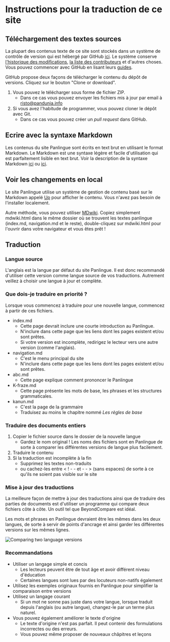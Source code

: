 # Instructions pour la traduction de ce site

## Téléchargement des textes sources

La plupart des contenus texte de ce site sont stockés dans un système de contrôle de version qui est hébergé par GitHub [ici](https://github.com/barumau/panlingue). Le système conserve [l'historique des modifications](https://github.com/barumau/panlingue/commits/master),  [la liste des contributeurs](https://github.com/barumau/panlingue/graphs/contributors) et d'autres choses. Vous pouvez commencer avec GitHub en lisant leurs [guides](https://guides.github.com/).

GitHub propose deux façons de télécharger le contenu du dépôt de versions. 
Cliquez sur le bouton "Clone or download".

1. Vous pouvez le télécharger sous forme de fichier ZIP.
    * Dans ce cas vous pouvez envoyer les fichiers mis à jour par email à risto@pandunia.info
2. Si vous avez l'habitude de programmer, vous pouvez cloner le dépôt avec Git.
    * Dans ce cas vous pouvez créer un _pull request_ dans GitHub.

## Ecrire avec la syntaxe Markdown

Les contenus du site Panlingue sont écrits en text brut en utilisant le format Markdown. Le Markdown est une syntaxe légère et facile d'utilisation qui est parfaitement lisible en text brut. Voir la description de la syntaxe Markdown [ici](https://guides.github.com/features/mastering-markdown/) ou [ici](https://daringfireball.net/projects/markdown/syntax).

## Voir les changements en local

Le site Panlingue utilise un système de gestion de contenu basé sur le Markdown appelé [Up](http://twisty.org/post/up) pour afficher le contenu. Vous n'avez pas besoin de l'installer localement.

Autre méthode, vous pouvez utiliser [MDwiki](http://dynalon.github.io/mdwiki/). Copiez simplement mdwiki.html dans le même dossier où se trouvent les textes panlingue (index.md, navigation.md et le reste), double-cliquez sur mdwiki.html pour l'ouvrir dans votre navigateur et vous êtes prêt !



## Traduction

### Langue source

L'anglais est la langue par défaut du site Panlingue. Il est donc recommandé d'utiliser cette version comme langue source de vos traductions. Autrement veillez à choisir une langue à jour et complète.

### Que dois-je traduire en priorité ?

Lorsque vous commencez à traduire pour une nouvelle langue, commencez à partir de ces fichiers.

* index.md
    * Cette page devrait inclure une courte introduction au Panlingue.
    * N'inclure dans cette page que les liens dont les pages existent et/ou sont prêtes.
    * Si votre version est incomplète, redirigez le lecteur vers une autre version (comme l'anglais).
* navigation.md
    * C'est le menu principal du site
    * N'inclure dans cette page que les liens dont les pages existent et/ou sont prêtes.
* abc.md
    * Cette page explique comment prononcer le Panlingue
* K-fraze.md
    * Cette page présente les mots de base, les phrases et les structures grammaticales.
* kanun.md
    * C'est la page de la grammaire
    * Traduisez au moins le chapitre nommé _Les règles de base_

### Traduire des documents entiers

1. Copier le fichier source dans le dossier de la nouvelle langue
    * Gardez le nom original ! Les noms des fichiers sont en Panlingue de sorte à comparer les différentes versions de langue plus facilement.
2. Traduire le contenu
3. Si la traduction est incomplète à la fin
    * Supprimez les textes non-traduits
    * ou cachez-les entre < ! - - et - - > (sans espaces) de sorte à ce qu'ils ne soient pas visible sur le site

### Mise à jour des traductions

La meilleure façon de mettre à jour des traductions ainsi que de traduire des parties de documents est d'utiliser un programme qui compare deux fichiers côte à côte. Un outil tel que BeyondCompare est idéal.

Les mots et phrases en Panlingue devraient être les mêmes dans les deux langues, de sorte à servir de points d'ancrage et ainsi garder les différentes versions sur les mêmes lignes.

![](http://www.pandunia.info/grafe/kompar.png "Comparing two language versions")

### Recommandations

* Utiliser un langage simple et concis
    * Les lecteurs peuvent être de tout âge et avoir différent niveau d'éducation
    * Certaines langues sont lues par des locuteurs non-natifs également
* Utilisez les exemples originaux fournis en Panlingue pour simplifier la comparaison entre versions
* Utilisez un langage courant
    * Si un mot ne sonne pas juste dans votre langue, lorsque traduit depuis l'anglais (ou autre langue), changez-le par un terme plus naturel.
* Vous pouvez également améliorer le texte d'origine
    * Le texte d'origine n'est pas parfait. Il peut contenir des formulations incorrectes ou des erreurs.
    * Vous pouvez même proposer de nouveaux châpitres et leçons

